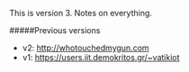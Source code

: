 This is version 3. Notes on everything. 

#####Previous versions
- v2: http://whotouchedmygun.com
- v1: https://users.iit.demokritos.gr/~vatikiot



